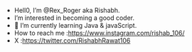 - Hell0, I’m @Rex_Roger aka Rishabh.
- I’m interested in becoming a good coder.
- 🌱 I’m currently learning Java & javaScript.
- How to reach me :https://www.instagram.com/rishab_106/
- X :https://twitter.com/RishabhRawat106

<!---
Gol0DRoger/Gol0DRoger is a ✨ special ✨ repository because its `README.md` (this file) appears on your GitHub profile.
You can click the Preview link to take a look at your changes.
--->
